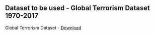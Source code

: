 ## Dataset to be used - Global Terrorism Dataset 1970-2017

Global Terrorism Dataset - [Download](https://www.kaggle.com/datasets/START-UMD/gtd/data)